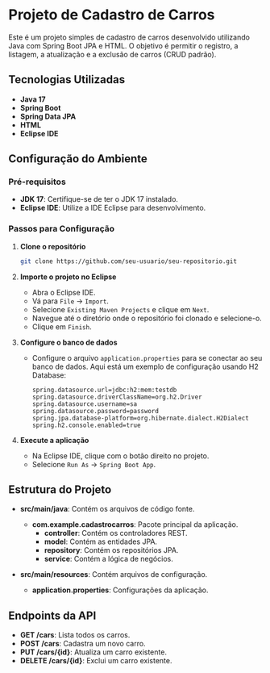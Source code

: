 
# Projeto de Cadastro de Carros

Este é um projeto simples de cadastro de carros desenvolvido utilizando Java com Spring Boot JPA e HTML. O objetivo é permitir o registro, a listagem, a atualização e a exclusão de carros (CRUD padrão).

## Tecnologias Utilizadas

- **Java 17**
- **Spring Boot**
- **Spring Data JPA**
- **HTML**
- **Eclipse IDE**

## Configuração do Ambiente

### Pré-requisitos

- **JDK 17**: Certifique-se de ter o JDK 17 instalado.
- **Eclipse IDE**: Utilize a IDE Eclipse para desenvolvimento.

### Passos para Configuração

1. **Clone o repositório**
   ```bash
   git clone https://github.com/seu-usuario/seu-repositorio.git
   ```

2. **Importe o projeto no Eclipse**
   - Abra o Eclipse IDE.
   - Vá para `File` -> `Import`.
   - Selecione `Existing Maven Projects` e clique em `Next`.
   - Navegue até o diretório onde o repositório foi clonado e selecione-o.
   - Clique em `Finish`.

3. **Configure o banco de dados**
   - Configure o arquivo `application.properties` para se conectar ao seu banco de dados. Aqui está um exemplo de configuração usando H2 Database:
     ```properties
     spring.datasource.url=jdbc:h2:mem:testdb
     spring.datasource.driverClassName=org.h2.Driver
     spring.datasource.username=sa
     spring.datasource.password=password
     spring.jpa.database-platform=org.hibernate.dialect.H2Dialect
     spring.h2.console.enabled=true
     ```

4. **Execute a aplicação**
   - Na Eclipse IDE, clique com o botão direito no projeto.
   - Selecione `Run As` -> `Spring Boot App`.

## Estrutura do Projeto

- **src/main/java**: Contém os arquivos de código fonte.
  - **com.example.cadastrocarros**: Pacote principal da aplicação.
    - **controller**: Contém os controladores REST.
    - **model**: Contém as entidades JPA.
    - **repository**: Contém os repositórios JPA.
    - **service**: Contém a lógica de negócios.

- **src/main/resources**: Contém arquivos de configuração.
  - **application.properties**: Configurações da aplicação.

## Endpoints da API

- **GET /cars**: Lista todos os carros.
- **POST /cars**: Cadastra um novo carro.
- **PUT /cars/{id}**: Atualiza um carro existente.
- **DELETE /cars/{id}**: Exclui um carro existente.

